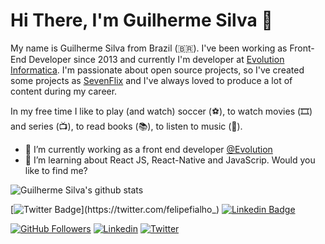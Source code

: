 # Hi There, I'm Guilherme Silva 👋

My name is Guilherme Silva from Brazil (🇧🇷). I've been working as Front-End Developer since 2013 and currently I'm developer at [Evolution Informatica](https://evolutioninformatica.com.br). I'm passionate about open source projects, so I've created some projects as [SevenFlix](https://github.com/slayonthunder/sevenflix/tree/master/seven-flix) and I've always loved to produce a lot of content during my career.

In my free time I like to play (and watch) soccer (⚽️), to watch movies (🎞️) and series (📺), to read books (📚), to listen to music (🎵).
- 🔭 I’m currently working as a front end developer [@Evolution](https://evolutioninformatica.com.br/)
- 🌱 I’m learning about React JS, React-Native and JavaScrip.
Would you like to find me?


![Guilherme Silva's github stats](https://github-readme-stats.vercel.app/api?username=gui-marques&show_icons=true&theme=radical)

[![Twitter Badge](https://img.shields.io/badge/-Twitter-1ca0f1?style=flat-square&labelColor=1ca0f1&logo=twitter&logoColor=white&link=https://twitter.com/felipefialho_)](https://twitter.com/felipefialho_)
[![Linkedin Badge](https://img.shields.io/badge/-LinkedIn-blue?style=flat-square&logo=Linkedin&logoColor=white&link=https://www.linkedin.com/in/guilherme-d-486888167/)](https://www.linkedin.com/in/guilherme-d-486888167/)

[![GitHub Followers](https://img.shields.io/github/followers/OtacilioN?style=flat&labelColor=0D0D0D&logo=Github&Color=white)](https://github.com/gui-marques)
[![Linkedin](https://img.shields.io/badge/-LinkedIn-060606?style=flat&labelColor=0D0D0D&logo=Linkedin&Color=white)](https://www.linkedin.com/in/guilherme-d-486888167/)
[![Twitter](https://img.shields.io/badge/-Twitter-060606?style=flat&labelColor=0D0D0D&logo=Twitter&Color=white)]()
